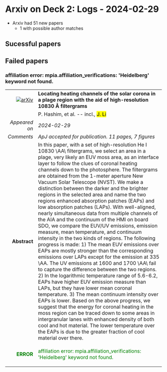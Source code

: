 # Arxiv on Deck 2: Logs - 2024-02-29

* Arxiv had 51 new papers
    * 1 with possible author matches

## Sucessful papers

## Failed papers

### affiliation error: mpia.affiliation_verifications: 'Heidelberg' keyword not found. 


|||
|---:|:---|
| [![arXiv](https://img.shields.io/badge/arXiv-arXiv:2402.18077-b31b1b.svg)](https://arxiv.org/abs/arXiv:2402.18077) | **Locating heating channels of the solar corona in a plage region with the  aid of high-resolution 10830 Å filtergrams**  |
|| P. Hashim, et al. -- incl., <mark>J. Li</mark> |
|*Appeared on*| *2024-02-29*|
|*Comments*| *ApJ accepted for publication. 11 pages, 7 figures*|
|**Abstract**| In this paper, with a set of high-resolution He I 10830 \AA\ filtergrams, we select an area in a plage, very likely an EUV moss area, as an interface layer to follow the clues of coronal heating channels down to the photosphere. The filtergrams are obtained from the 1-meter aperture New Vacuum Solar Telescope (NVST). We make a distinction between the darker and the brighter regions in the selected area and name the two regions enhanced absorption patches (EAPs) and low absorption patches (LAPs). With well-aligned, nearly simultaneous data from multiple channels of the AIA and the continuum of the HMI on board SDO, we compare the EUV/UV emissions, emission measure, mean temperature, and continuum intensity in the two kinds of regions. The following progress is made: 1) The mean EUV emissions over EAPs are mostly stronger than the corresponding emissions over LAPs except for the emission at 335 \AA. The UV emissions at 1600 and 1700 \AA\ fail to capture the difference between the two regions. 2) In the logarithmic temperature range of 5.6-6.2, EAPs have higher EUV emission measure than LAPs, but they have lower mean coronal temperature. 3) The mean continuum intensity over EAPs is lower. Based on the above progress, we suggest that the energy for coronal heating in the moss region can be traced down to some areas in intergranular lanes with enhanced density of both cool and hot material. The lower temperature over the EAPs is due to the greater fraction of cool material over there. |
|<p style="color:green"> **ERROR** </p>| <p style="color:green">affiliation error: mpia.affiliation_verifications: 'Heidelberg' keyword not found.</p> |

